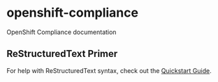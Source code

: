 # openshift-compliance
OpenShift Compliance documentation

## ReStructuredText Primer

For help with ReStructuredText syntax, check out the [Quickstart Guide](http://docutils.sourceforge.net/docs/user/rst/quickstart.html).
